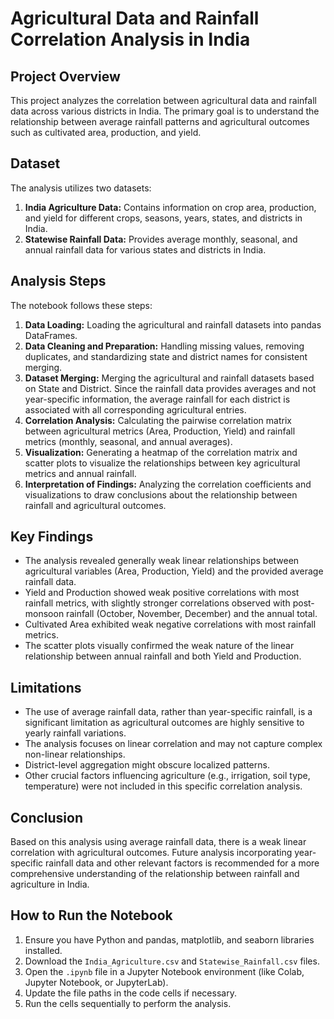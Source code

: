 # Agricultural Data and Rainfall Correlation Analysis in India

## Project Overview

This project analyzes the correlation between agricultural data and rainfall data across various districts in India. The primary goal is to understand the relationship between average rainfall patterns and agricultural outcomes such as cultivated area, production, and yield.

## Dataset

The analysis utilizes two datasets:
1.  **India Agriculture Data:** Contains information on crop area, production, and yield for different crops, seasons, years, states, and districts in India.
2.  **Statewise Rainfall Data:** Provides average monthly, seasonal, and annual rainfall data for various states and districts in India.

## Analysis Steps

The notebook follows these steps:

1.  **Data Loading:** Loading the agricultural and rainfall datasets into pandas DataFrames.
2.  **Data Cleaning and Preparation:** Handling missing values, removing duplicates, and standardizing state and district names for consistent merging.
3.  **Dataset Merging:** Merging the agricultural and rainfall datasets based on State and District. Since the rainfall data provides averages and not year-specific information, the average rainfall for each district is associated with all corresponding agricultural entries.
4.  **Correlation Analysis:** Calculating the pairwise correlation matrix between agricultural metrics (Area, Production, Yield) and rainfall metrics (monthly, seasonal, and annual averages).
5.  **Visualization:** Generating a heatmap of the correlation matrix and scatter plots to visualize the relationships between key agricultural metrics and annual rainfall.
6.  **Interpretation of Findings:** Analyzing the correlation coefficients and visualizations to draw conclusions about the relationship between rainfall and agricultural outcomes.

## Key Findings

*   The analysis revealed generally weak linear relationships between agricultural variables (Area, Production, Yield) and the provided average rainfall data.
*   Yield and Production showed weak positive correlations with most rainfall metrics, with slightly stronger correlations observed with post-monsoon rainfall (October, November, December) and the annual total.
*   Cultivated Area exhibited weak negative correlations with most rainfall metrics.
*   The scatter plots visually confirmed the weak nature of the linear relationship between annual rainfall and both Yield and Production.

## Limitations

*   The use of average rainfall data, rather than year-specific rainfall, is a significant limitation as agricultural outcomes are highly sensitive to yearly rainfall variations.
*   The analysis focuses on linear correlation and may not capture complex non-linear relationships.
*   District-level aggregation might obscure localized patterns.
*   Other crucial factors influencing agriculture (e.g., irrigation, soil type, temperature) were not included in this specific correlation analysis.

## Conclusion

Based on this analysis using average rainfall data, there is a weak linear correlation with agricultural outcomes. Future analysis incorporating year-specific rainfall data and other relevant factors is recommended for a more comprehensive understanding of the relationship between rainfall and agriculture in India.

## How to Run the Notebook

1.  Ensure you have Python and pandas, matplotlib, and seaborn libraries installed.
2.  Download the `India_Agriculture.csv` and `Statewise_Rainfall.csv` files.
3.  Open the `.ipynb` file in a Jupyter Notebook environment (like Colab, Jupyter Notebook, or JupyterLab).
4.  Update the file paths in the code cells if necessary.
5.  Run the cells sequentially to perform the analysis.
